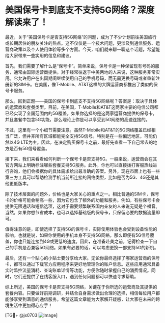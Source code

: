 # 美国保号卡到底支不支持5G网络？深度解读来了！

最近，关于“美国保号卡是否支持5G网络”的问题，成为了不少计划前往美国旅行或长期居住的朋友关注的热点。这不仅仅是一个技术问题，更涉及到通信服务、运营商政策以及个人使用体验等多个方面。今天，咱们就来聊一聊这个话题，希望能给大家带来一些实用的信息和建议。

首先，我们需要了解什么是“保号卡”。简单来说，保号卡是一种保留现有号码的服务，通常由国际运营商提供。对于经常往返于中美两地的人来说，这种服务非常实用。它允许用户在出国期间继续使用自己的手机号码，而无需更换号码或者重新注册新的SIM卡。在美国，像T-Mobile、AT&T这样的大牌运营商都推出了类似的保号卡服务。

那么，回到正题——美国的保号卡到底支不支持5G网络呢？答案是：取决于具体的运营商和套餐类型。目前，在美国，T-Mobile和AT&T这两家主要的电信公司都已经实现了全国范围内的5G覆盖。如果你选择的是这两家运营商提供的保号卡，并且套餐中包含5G功能，那么理论上你是可以享受到5G网络的高速连接的。

不过，这里有一个小细节需要注意。虽然T-Mobile和AT&T的5G网络覆盖已经相当广泛，但并非所有区域都能完全支持5G信号。特别是在一些偏远地区，可能仍然以4G LTE为主。因此，在决定购买保号卡之前，最好先查看一下自己常去的地方是否有5G信号覆盖。

接下来，我们来看看如何判断一个保号卡是否支持5G。一般来说，运营商会在其官方网站上明确标注哪些套餐支持5G服务。此外，你也可以直接拨打客服热线进行咨询，他们会根据你的具体需求给出最准确的答案。另外，现在市面上也有一些第三方工具可以帮助检测手机当前所连接的网络类型，比如是否为5G、4G还是其他更低版本。

除了技术层面的问题外，价格也是大家关心的重点之一。相比普通的SIM卡，保号卡的价格可能会稍高一些，因为它包含了额外的功能和服务。例如，有些保号卡会提供无限通话和短信选项，这对于需要频繁联系国内亲友的人来说无疑是个福音。当然，如果你想节省成本，也可以选择基础版的保号卡，只保留必要的数据流量即可。

值得注意的是，即使选择了支持5G的保号卡，实际使用体验也会受到设备性能的影响。也就是说，如果你使用的手机本身不支持5G网络，那么即便有5G信号覆盖，你也只能连接到4G或更低的速度。因此，在准备赴美之前，记得检查一下自己的手机是否兼容5G网络。如果有必要的话，可以考虑更换一部支持5G的新机。

最后，还有一个贴心的小贴士要分享给大家。无论你最终选择了哪家运营商的保号卡，都可以通过下载官方应用程序来更好地管理你的账户信息。这些应用通常具备实时监控流量消耗、查询账单详情等功能，方便你随时掌握自己的消费情况。同时，它们还提供了在线客服入口，遇到任何问题都可以快速寻求帮助。

综上所述，美国的保号卡是否支持5G网络，关键在于你所选的运营商及其提供的套餐内容。只要做好前期调研，并结合自身需求做出合理的选择，相信每位用户都能够享受到满意的通信服务。希望这篇文章能为大家解开疑惑，让大家在未来的跨境生活中更加得心应手！

[TG💪+ @jx0703 ![Image](https://github.com/user-attachments/assets/dbca1d08-cadb-493c-b0ec-ad6f7a83f270)]